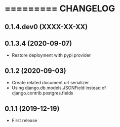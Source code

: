 =========
CHANGELOG
=========

0.1.4.dev0      (XXXX-XX-XX)
----------------------------


0.1.3.4         (2020-09-07)
----------------------------

* Restore deployment with pypi provider

0.1.2           (2020-09-03)
----------------------------

* Create related document url serializer
* Using django.db.models.JSONField instead of django.contrib.postgres.fields

0.1.1           (2019-12-19)
----------------------------

* First release
